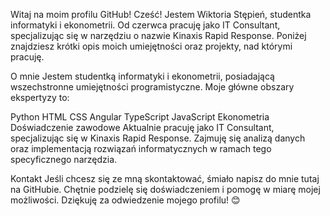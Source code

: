 
Witaj na moim profilu GitHub!
Cześć! Jestem Wiktoria Stępień, studentka informatyki i ekonometrii. Od czerwca pracuję jako IT Consultant, specjalizując się w narzędziu o nazwie Kinaxis Rapid Response. Poniżej znajdziesz krótki opis moich umiejętności oraz projekty, nad którymi pracuję.

O mnie
Jestem studentką informatyki i ekonometrii, posiadającą wszechstronne umiejętności programistyczne. Moje główne obszary ekspertyzy to:

Python
HTML
CSS
Angular
TypeScript
JavaScript
Ekonometria
Doświadczenie zawodowe
Aktualnie pracuję jako IT Consultant, specjalizując się w Kinaxis Rapid Response. Zajmuję się analizą danych oraz implementacją rozwiązań informatycznych w ramach tego specyficznego narzędzia.


Kontakt
Jeśli chcesz się ze mną skontaktować, śmiało napisz do mnie tutaj na GitHubie. Chętnie podzielę się doświadczeniem i pomogę w miarę mojej możliwości. Dziękuję za odwiedzenie mojego profilu! 😊






